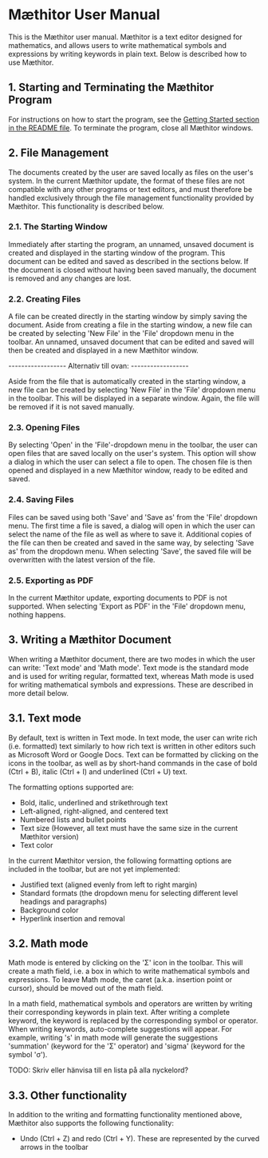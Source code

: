 # Mæthitor User Manual
This is the Mæthitor user manual. Mæthitor is a text editor designed for mathematics, and allows users to write mathematical symbols and expressions by writing keywords in plain text. Below is described how to use Mæthitor.

## 1. Starting and Terminating the Mæthitor Program
For instructions on how to start the program, see the [Getting Started section in the README file](README.md#getting-started). To terminate the program, close all Mæthitor windows.

## 2. File Management
The documents created by the user are saved locally as files on the user's system. In the current Mæthitor update, the format of these files are not compatible with any other programs or text editors, and must therefore be handled exclusively through the file management functionality provided by Mæthitor. This functionality is described below.

### 2.1. The Starting Window
Immediately after starting the program, an unnamed, unsaved document is created and displayed in the starting window of the program. This document can be edited and saved as described in the sections below. If the document is closed without having been saved manually, the document is removed and any changes are lost.

### 2.2. Creating Files
A file can be created directly in the starting window by simply saving the document. Aside from creating a file in the starting window, a new file can be created by selecting 'New File' in the 'File' dropdown menu in the toolbar. An unnamed, unsaved document that can be edited and saved will then be created and displayed in a new Mæthitor window.

------------------ Alternativ till ovan: ------------------

Aside from the file that is automatically created in the starting window, a new file can be created by selecting 'New File' in the 'File' dropdown menu in the toolbar. This will be displayed in a separate window. Again, the file will be removed if it is not saved manually.

### 2.3. Opening Files
By selecting 'Open' in the 'File'-dropdown menu in the toolbar, the user can open files that are saved locally on the user's system. This option will show a dialog in which the user can select a file to open. The chosen file is then opened and displayed in a new Mæthitor window, ready to be edited and saved.

### 2.4. Saving Files
Files can be saved using both 'Save' and 'Save as' from the 'File' dropdown menu. The first time a file is saved, a dialog will open in which the user can select the name of the file as well as where to save it. Additional copies of the file can then be created and saved in the same way, by selecting 'Save as' from the dropdown menu. When selecting 'Save', the saved file will be overwritten with the latest version of the file.

### 2.5. Exporting as PDF
In the current Mæthitor update, exporting documents to PDF is not supported. When selecting 'Export as PDF' in the 'File' dropdown menu, nothing happens.

## 3. Writing a Mæthitor Document
When writing a Mæthitor document, there are two modes in which the user can write: 'Text mode' and 'Math mode'. Text mode is the standard mode and is used for writing regular, formatted text, whereas Math mode is used for writing mathematical symbols and expressions. These are described in more detail below.

## 3.1. Text mode
By default, text is written in Text mode. In text mode, the user can write rich (i.e. formatted) text similarly to how rich text is written in other editors such as Microsoft Word or Google Docs. Text can be formatted by clicking on the icons in the toolbar, as well as by short-hand commands in the case of bold (Ctrl + B), italic (Ctrl + I) and underlined (Ctrl + U) text.

The formatting options supported are:
- Bold, italic, underlined and strikethrough text
- Left-aligned, right-aligned, and centered text
- Numbered lists and bullet points
- Text size (However, all text must have the same size in the current Mæthitor version)
- Text color

In the current Mæthitor version, the following formatting options are included in the toolbar, but are not yet implemented:
- Justified text (aligned evenly from left to right margin)
- Standard formats (the dropdown menu for selecting different level headings and paragraphs)
- Background color
- Hyperlink insertion and removal

## 3.2. Math mode
Math mode is entered by clicking on the 'Σ' icon in the toolbar. This will create a math field, i.e. a box in which to write mathematical symbols and expressions. To leave Math mode, the caret (a.k.a. insertion point or cursor), should be moved out of the math field.

In a math field, mathematical symbols and operators are written by writing their corresponding keywords in plain text. After writing a complete keyword, the keyword is replaced by the corresponding symbol or operator. When writing keywords, auto-complete suggestions will appear. For example, writing 's' in math mode will generate the suggestions 'summation' (keyword for the 'Σ' operator) and 'sigma' (keyword for the symbol 'σ').

TODO: Skriv eller hänvisa till en lista på alla nyckelord?

## 3.3. Other functionality
In addition to the writing and formatting functionality mentioned above, Mæthitor also supports the following functionality:
- Undo (Ctrl + Z) and redo (Ctrl + Y). These are represented by the curved arrows in the toolbar